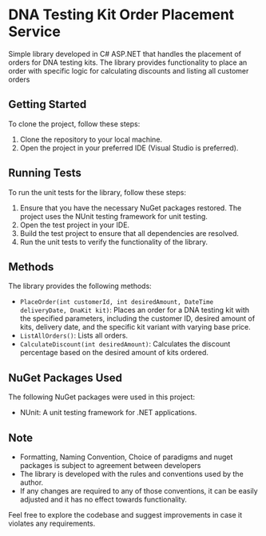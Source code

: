 # DNA Testing Kit Order Placement Service

Simple library developed in C# ASP.NET that handles the placement of orders for DNA testing kits. The library provides functionality to place an order with specific logic for calculating discounts and listing all customer orders

## Getting Started

To clone the project, follow these steps:

1. Clone the repository to your local machine.
2. Open the project in your preferred IDE (Visual Studio is preferred).

## Running Tests

To run the unit tests for the library, follow these steps:

1. Ensure that you have the necessary NuGet packages restored. The project uses the NUnit testing framework for unit testing.
2. Open the test project in your IDE.
3. Build the test project to ensure that all dependencies are resolved.
4. Run the unit tests to verify the functionality of the library.

## Methods

The library provides the following methods:

- `PlaceOrder(int customerId, int desiredAmount, DateTime deliveryDate, DnaKit kit)`: Places an order for a DNA testing kit with the specified parameters, including the customer ID, desired amount of kits, delivery date, and the specific kit variant with varying base price.
- `ListAllOrders()`: Lists all orders.
- `CalculateDiscount(int desiredAmount)`: Calculates the discount percentage based on the desired amount of kits ordered.

## NuGet Packages Used

The following NuGet packages were used in this project:

- NUnit: A unit testing framework for .NET applications.
## Note 
- Formatting, Naming Convention, Choice of paradigms and nuget packages is subject to agreement between developers
- The library is developed with the rules and conventions used by the author. 
- If any changes are required to any of those conventions, it can be easily adjusted and it has no effect towards functionality.

Feel free to explore the codebase and suggest improvements in case it violates any requirements.


